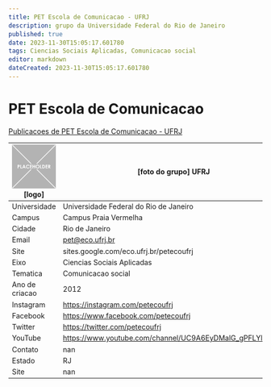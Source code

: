 ```yaml
---
title: PET Escola de Comunicacao - UFRJ
description: grupo da Universidade Federal do Rio de Janeiro
published: true
date: 2023-11-30T15:05:17.601780
tags: Ciencias Sociais Aplicadas, Comunicacao social
editor: markdown
dateCreated: 2023-11-30T15:05:17.601780
---
```


# PET Escola de Comunicacao

[Publicacoes de PET Escola de Comunicacao - UFRJ](/atividade/170PETEscoladeComunicacaoUFRJ/feed)

| ![placeholder.png](/placeholder.png) [logo] | [foto do grupo] UFRJ         |
| ------------------------------------------- | ------------------------------------------------- |
| Universidade                                | Universidade Federal do Rio de Janeiro      |
| Campus                                      | Campus Praia Vermelha            |
| Cidade                                      | Rio de Janeiro             |
| Email                                       | pet@eco.ufrj.br             |
| Site                                        | sites.google.com/eco.ufrj.br/petecoufrj              |
| Eixo                                        | Ciencias Sociais Aplicadas              |
| Tematica                                    | Comunicacao social          |
| Ano de criacao                              | 2012        |
| Instagram                                   | https://instagram.com/petecoufrj         |
| Facebook                                    | https://www.facebook.com/petecoufrj          |
| Twitter                                     | https://twitter.com/petecoufrj           |
| YouTube                                     | https://www.youtube.com/channel/UC9A6EyDMalG_gPFLYlCaa3g           |
| Contato                                     | nan         |
| Estado                                      |  RJ            |
| Site                                        | nan |
